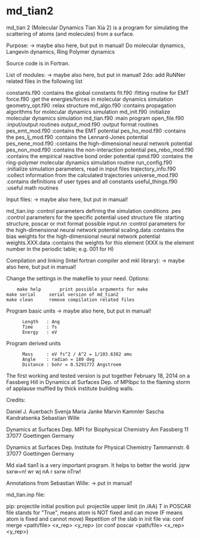 md_tian2
========

md_tian 2 (Molecular Dynamics Tian Xia 2) is a program for simulating 
the scattering of atoms (and molecules) from a surface. 

Purpose: -> maybe also here, but put in manual!
Do molecular dynamics, Langevin dynamics, Ring Polymer dynamics

Source code is in Fortran. 

List of modules: -> maybe also here, but put in manual!
2do: add RuNNer related files in the following list

constants.f90           :contains the global constants
fit.f90                 :fitting routine for EMT
force.f90               :get the energies/forces in molecular dynamics simulation
geometry_opt.f90        :relax structure
md_algo.f90             :contains propagation algorithms for molecular dynamics simulation
md_init.f90             :initialize molecular dynamics simulation
md_tian.f90             :main program
open_file.f90           :input/output routines
output_mod.f90          :output format routines
pes_emt_mod.f90         :contains the EMT potential
pes_ho_mod.f90          :contains the
pes_lj_mod.f90          :contains the Lennard-Jones potential
pes_nene_mod.f90        :contains the high-dimensional neural network potential
pes_non_mod.f90         :contains the non-interaction potential
pes_rebo_mod.f90        :contains the empirical reactive bond order potential
rpmd.f90                :contains the ring-polymer molecular dynamics simulation routine
run_config.f90          :initialize simulation parameters, read in input files
trajectory_info.f90     :collect information from the calculated trajectories
universe_mod.f90        :contains definitions of user types and all constants
useful_things.f90       :useful math routines




Input files: -> maybe also here, but put in manual!

md_tian.inp	    :control parameters defining the simulation conditions
<potential>.pes     :control parameters for the specific potential used
structure file      :starting structure, poscar or mxt format possible
input.nn	    :control parameters for the high-dimensional neural network potential
scaling.data	    :contains the bias weights for the high-dimensional neural network potential
weights.XXX.data    :contains the weights for this element (XXX is the element number in the periodic table; e.g. 001 for H)


Compilation and linking (Intel fortran compiler and mkl library): -> maybe also here, but put in manual!

Change the settings in the makefile to your need. Options:

        make help 		print possible arguments for make
	make serial		serial version of md_tian2
	make clean		remove compilation related files


Program basic units -> maybe also here, but put in manual!

          Length   : Ang
          Time     : fs
          Energy   : eV

Program derived units

          Mass     : eV fs^2 / A^2 = 1/103.6382 amu
          Angle    : radian = 180 deg
          Distance : bohr = 0.5291772 Angstroem


The first working and tested version is put together February 18, 2014 
on a Fassberg Hill in Dynamics at Surfaces Dep. of MPIbpc
to the flaming storm of applause muffled by thick institute building walls.

Credits:

Daniel J. Auerbach
Svenja Maria Janke
Marvin Kammler
Sascha Kandratsenka
Sebastian Wille


Dynamics at Surfaces Dep.
MPI for Biophysical Chemistry
Am Fassberg 11
37077 Goettingen
Germany

Dynamics at Surfaces Dep.
Institute for Physical Chemistry
Tammannstr. 6
37077 Goettingen
Germany

Md xia4 tian1 is a very important program. It helps to better the world.
jqrw sxrw=n! wr wj nA r sxrw nTrw!



Annotations from Sebastian Wille: -> put in manual!

md_tian.inp file:

  pip: projectile initial position
  pul: projectile upper limit (in /AA)
  T in POSCAR file stands for "True", means atom is NOT fixed and can move (F means atom is fixed and cannot move)
  Repetition of the slab in init file via: conf merge <path/file> <x_rep> <y_rep> (or conf poscar <path/file> <x_rep> <y_rep>)
